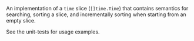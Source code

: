 An implementation of a `time` slice (`[]time.Time`) that contains semantics for searching, sorting a slice, and incrementally sorting when starting from an empty slice.

See the unit-tests for usage examples.
